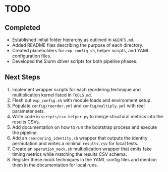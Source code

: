 # TODO

## Completed
- Established initial folder hierarchy as outlined in `AGENTS.md`.
- Added README files describing the purpose of each directory.
- Created placeholders for `exp_config.sh`, helper scripts, and YAML configuration files.
- Developed the Slurm driver scripts for both pipeline phases.

## Next Steps
1. Implement wrapper scripts for each reordering technique and multiplication kernel listed in `TOOLS.md`.
2. Flesh out `exp_config.sh` with module loads and environment setup.
3. Populate `config/reorder.yml` and `config/multiply.yml` with real parameter sets.
4. Write code in `scripts/csv_helper.py` to merge structural metrics into the results CSVs.
5. Add documentation on how to run the bootstrap process and execute the pipeline.
6. Add an `reordering_identity.sh` wrapper that outputs the identity permutation and writes a minimal `results.csv` for local tests.
7. Create an `operation_mock.sh` multiplication wrapper that emits fake timing metrics while matching the results CSV schema.
8. Register these mock techniques in the YAML config files and mention them in the documentation for local runs.

